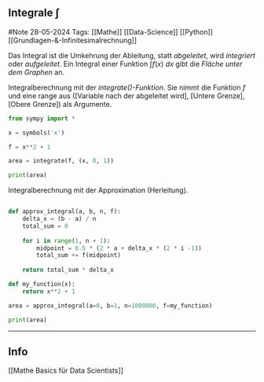 ## Integrale $\int$
#Note
28-05-2024
Tags: [[Mathe]] [[Data-Science]] [[Python]] [[Grundlagen-&-Infinitesimalrechnung]]

Das Integral ist die Umkehrung der Ableitung, statt *abgeleitet*, wird *integriert* oder *aufgeleitet*. Ein Integral einer Funktion $\int f(x)\ dx$ gibt die *Fläche unter dem Graphen* an.

Integralberechnung mit der *integrate()-Funktion*. Sie nimmt die Funktion $f$ und eine range aus ([Variable nach der abgeleitet wird], [Untere Grenze], [Obere Grenze]) als Argumente.


```python
from sympy import *

x = symbols('x')

f = x**2 + 1

area = integrate(f, (x, 0, 1))

print(area)
```

Integralberechnung mit der Approximation (Herleitung).


```python

def approx_integral(a, b, n, f):
    delta_x = (b - a) / n
    total_sum = 0
    
    for i in range(1, n + 1):
        midpoint = 0.5 * (2 * a + delta_x * (2 * i -1))
        total_sum += f(midpoint)
    
    return total_sum * delta_x

def my_function(x):
    return x**2 + 1 

area = approx_integral(a=0, b=1, n=1000000, f=my_function)    

print(area)
```





---
## Info

[[Mathe Basics für Data Scientists]]